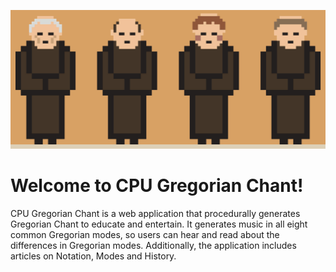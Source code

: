 ![](https://github.com/robbyae/cpu-gregorian-chant/blob/main/assets/img/monk-speak-gif.gif)

# Welcome to CPU Gregorian Chant!

CPU Gregorian Chant is a web application that procedurally generates Gregorian Chant to educate and entertain. It generates music in all eight common Gregorian modes, so users can hear and read about the differences in Gregorian modes. Additionally, the application includes articles on Notation, Modes and History.